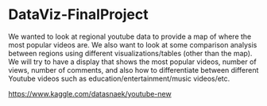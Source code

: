 # DataViz-FinalProject
We wanted to look at regional youtube data to provide a map of where the most popular videos are. We also want to look at some comparison analysis between regions using different visualizations/tables (other than the map). We will try to have a display that shows the most popular videos, number of views, number of comments, and also how to differentiate between different Youtube videos such as education/entertainment/music videos/etc.

https://www.kaggle.com/datasnaek/youtube-new
